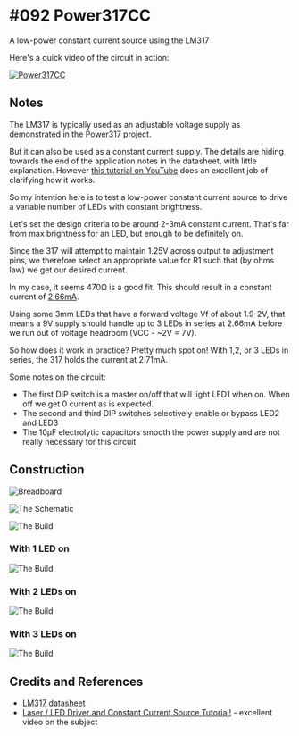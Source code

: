# #092 Power317CC

A low-power constant current source using the LM317

Here's a quick video of the circuit in action:

[![Power317CC](./assets/Power317CC_build3.jpg?raw=true)](https://www.youtube.com/watch?v=YYR-RNSDh-4)


## Notes

The LM317 is typically used as an adjustable voltage supply as demonstrated in the [Power317](../Power317) project.

But it can also be used as a constant current supply. The details are hiding towards the end of the
application notes in the datasheet, with little explanation.
However [this tutorial on YouTube](https://youtu.be/iuMngik0GR8) does an excellent job of clarifying how it works.

So my intention here is to test a low-power constant current source to drive a variable number of LEDs
with constant brightness.

Let's set the design criteria to be around 2-3mA constant current. That's far from max brightness for an LED, but enough to be definitely on.

Since the 317 will attempt to maintain 1.25V across output to adjustment pins, we therefore select an appropriate value
for R1 such that (by ohms law) we get our desired current.

In my case, it seems 470Ω is a good fit. This should result in a constant current of [2.66mA](https://www.wolframalpha.com/input/?i=1.25V%2F470%CE%A9).

Using some 3mm LEDs that have a forward voltage Vf of about 1.9-2V, that means a 9V supply should handle up to 3 LEDs in series at 2.66mA
before we run out of voltage headroom (VCC - ~2V = 7V).

So how does it work in practice? Pretty much spot on! With 1,2, or 3 LEDs in series, the 317 holds the current at 2.71mA.

Some notes on the circuit:
* The first DIP switch is a master on/off that will light LED1 when on. When off we get 0 current as is expected.
* The second and third DIP switches selectively enable or bypass LED2 and LED3
* The 10μF electrolytic capacitors smooth the power supply and are not really necessary for this circuit

## Construction

![Breadboard](./assets/Power317CC_bb.jpg?raw=true)

![The Schematic](./assets/Power317CC_schematic.jpg?raw=true)

![The Build](./assets/Power317CC_build.jpg?raw=true)

### With 1 LED on
![The Build](./assets/Power317CC_build1.jpg?raw=true)

### With 2 LEDs on
![The Build](./assets/Power317CC_build2.jpg?raw=true)

### With 3 LEDs on
![The Build](./assets/Power317CC_build3.jpg?raw=true)

## Credits and References

* [LM317 datasheet](https://www.futurlec.com/Linear/LM317T.shtml)
* [Laser / LED Driver and Constant Current Source Tutorial!](https://youtu.be/iuMngik0GR8) - excellent video on the subject

